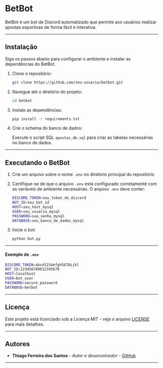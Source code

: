 # BetBot

BetBot é um bot de Discord automatizado que permite aos usuários realizar apostas esportivas de forma fácil e interativa.

----

## Instalação

Siga os passos abaixo para configurar o ambiente e instalar as dependências do BetBot.

1. Clone o repositório:

   ```bash
   git clone https://github.com/seu-usuario/betbot.git
   ```

2. Navegue até o diretório do projeto:

   ```bash
   cd betbot
   ```

3. Instale as dependências:

   ```bash
   pip install -r requirements.txt
   ```

4. Crie o schema do banco de dados:

   Execute o script SQL `apostas_db.sql` para criar as tabelas necessárias no banco de    dados. 

---

## Executando o BetBot

1. Crie um arquivo sobre o nome `.env` no diretório principal do repositório

2. Certifique-se de que o arquivo `.env` está configurado corretamente com as variáveis de ambiente necessárias. O arquivo `.env` deve conter:

   ```bash
   DISCORD_TOKEN=seu_token_do_discord
   BOT_ID=seu_bot_id
   HOST=seu_host_mysql
   USER=seu_usuario_mysql
   PASSWORD=sua_senha_mysql
   DATABASE=seu_banco_de_dados_mysql
   ```

3. Inicie o bot:

   ```bash
   python bot.py
   ```

---

#### Exemplo de `.env`
   
   ```bash
   DISCORD_TOKEN=abcd1234efgh5678ijkl
   BOT_ID=123456789012345678
   HOST=localhost
   USER=bot_user
   PASSWORD=secure_password
   DATABASE=betbot
   ```

---

## Licença

Este projeto está licenciado sob a Licença MIT - veja o arquivo [LICENSE](LICENSE) para mais detalhes.

---

## Autores

- **Thiago Ferreira dos Santos** - *Autor e desenvolvedor* - [GitHub](https://github.com/haterkkj)

---